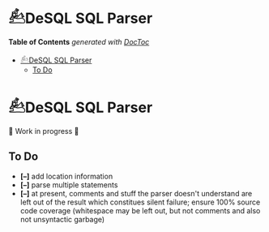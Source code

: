 



# 𓃕DeSQL SQL Parser




<!-- START doctoc generated TOC please keep comment here to allow auto update -->
<!-- DON'T EDIT THIS SECTION, INSTEAD RE-RUN doctoc TO UPDATE -->
**Table of Contents**  *generated with [DocToc](https://github.com/thlorenz/doctoc)*

- [𓃕DeSQL SQL Parser](#%F0%93%83%95desql-sql-parser)
  - [To Do](#to-do)

<!-- END doctoc generated TOC please keep comment here to allow auto update -->




# 𓃕DeSQL SQL Parser

<!-- clarify relation to 𓆤DBay -->

🚧 Work in progress 🚧


## To Do

* **[–]** add location information
* **[–]** parse multiple statements
* **[–]** at present, comments and stuff the parser doesn't understand are left out of the result
  which constitues silent failure; ensure 100% source code coverage (whitespace may be left out,
  but not comments and also not unsyntactic garbage)



